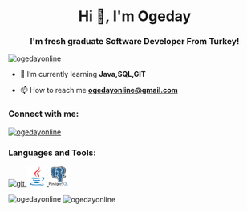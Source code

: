 <h1 align="center">Hi 👋, I'm Ogeday</h1>
<h3 align="center">I'm fresh graduate Software Developer From Turkey!</h3>

<p align="left"> <img src="https://komarev.com/ghpvc/?username=ogedayonline&label=Profile%20views&color=0e75b6&style=flat" alt="ogedayonline" /> </p>

- 🌱 I’m currently learning **Java,SQL,GIT**

- 📫 How to reach me **ogedayonline@gmail.com**










<h3 align="left">Connect with me:</h3>









<p align="left">

  
  
  
  
  
  
  
  <a href="https://linkedin.com/in/ogedayonline" target="blank"><img align="center" src="https://raw.githubusercontent.com/rahuldkjain/github-profile-readme-generator/master/src/images/icons/Social/linked-in-alt.svg" alt="ogedayonline" height="30" width="40" /></a>
</p>











<h3 align="left">Languages and Tools:</h3>










<p align="left"> <a href="https://git-scm.com/" target="_blank"> <img src="https://www.vectorlogo.zone/logos/git-scm/git-scm-icon.svg" alt="git" width="40" height="40"/> </a> <a href="https://www.java.com" target="_blank"> <img src="https://raw.githubusercontent.com/devicons/devicon/master/icons/java/java-original.svg" alt="java" width="40" height="40"/> </a> <a href="https://www.postgresql.org" target="_blank"> <img src="https://raw.githubusercontent.com/devicons/devicon/master/icons/postgresql/postgresql-original-wordmark.svg" alt="postgresql" width="40" height="40"/> </a> </p>















<p><img align="left" src="https://github-readme-stats.vercel.app/api/top-langs?username=ogedayonline&show_icons=true&locale=en&layout=compact" alt="ogedayonline" /></p>










<p>&nbsp;<img align="center" src="https://github-readme-stats.vercel.app/api?username=ogedayonline&show_icons=true&locale=en" alt="ogedayonline" /></p>

